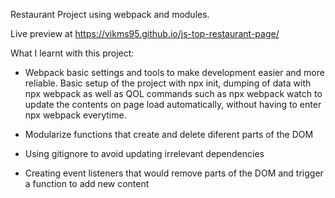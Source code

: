 Restaurant Project using webpack and modules.

Live preview at https://vikms95.github.io/js-top-restaurant-page/

What I learnt with this project: 
- Webpack basic settings and tools to make development easier and more reliable. Basic setup of the project with npx init, dumping of data with npx webpack as well as QOL commands such as npx webpack watch to update the contents on page load automatically, without having to enter npx webpack everytime.

- Modularize functions that create and delete diferent parts of the DOM

- Using gitignore to avoid updating irrelevant dependencies 

- Creating event listeners that would remove parts of the DOM and trigger a function to add new content

